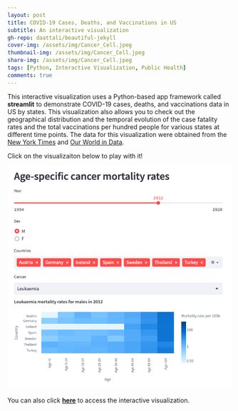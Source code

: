 ```yaml
---
layout: post
title: COVID-19 Cases, Deaths, and Vaccinations in US
subtitle: An interactive visualization
gh-repo: daattali/beautiful-jekyll
cover-img: /assets/img/Cancer_Cell.jpeg
thumbnail-img: /assets/img/Cancer_Cell.jpeg
share-img: /assets/img/Cancer_Cell.jpeg
tags: [Python, Interactive Visualization, Public Health]
comments: true
---
```


This interactive visualization uses a Python-based app framework called **streamlit** to demonstrate COVID-19 cases, deaths, and vaccinations data in US by states. This visualization also allows you to check out the geographical distribution and the temporal evolution of the case fatality rates and the total vaccinations per hundred people for various states at different time points. The data for this visualization were obtained from the [New York Times](https://github.com/nytimes/covid-19-data/blob/master/us-counties-2021.csv) and [Our World in Data](https://github.com/owid/covid-19-data/blob/master/public/data/vaccinations/us_state_vaccinations.csv).

Click on the visualizaiton below to play with it!

[![Cancer_viz](/assets/img/Cancer_Viz.png 'Cancer_Viz')](https://tony-xiayi-ding-bmi706-2023-ps3-streamlit-app-bg5nwe.streamlit.app/)

You can also click **[here](https://tony-xiayi-ding-covid-19-visualizations-streamlit-app-kxppyx.streamlit.app/)** to access the interactive visualization.

